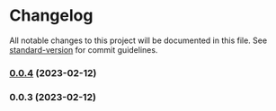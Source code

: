 # Changelog

All notable changes to this project will be documented in this file. See [standard-version](https://github.com/conventional-changelog/standard-version) for commit guidelines.

### [0.0.4](https://github.com/behemothjs/tools/compare/v0.0.3...v0.0.4) (2023-02-12)

### 0.0.3 (2023-02-12)
